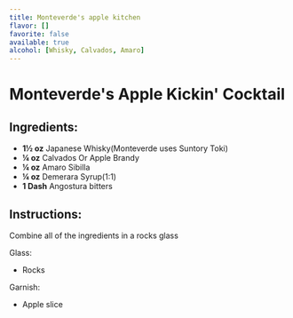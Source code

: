 ```yaml
---
title: Monteverde's apple kitchen
flavor: []
favorite: false
available: true
alcohol: [Whisky, Calvados, Amaro]
---
```

# Monteverde's Apple Kickin' Cocktail

## Ingredients:
- **1½ oz** Japanese Whisky(Monteverde uses Suntory Toki)
- **¼ oz** Calvados Or Apple Brandy
- **¼ oz** Amaro Sibilla
- **¼ oz** Demerara Syrup(1:1)
- **1 Dash** Angostura bitters

## Instructions:
Combine all of the ingredients in a rocks glass 


Glass:
- Rocks

Garnish:
- Apple slice




